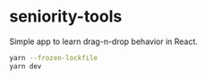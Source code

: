 # seniority-tools

Simple app to learn drag-n-drop behavior in React.

```bash
yarn --frozen-lockfile
yarn dev
```
